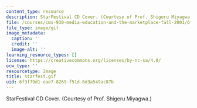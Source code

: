 ```yaml
---
content_type: resource
description: StarFestival CD Cover. (Courtesy of Prof. Shigeru Miyagwa.)
file: /courses/cms-930-media-education-and-the-marketplace-fall-2001/6f3f79d1eae78269f51d6d3a549ac87b_starfest.gif
file_type: image/gif
image_metadata:
  caption: ''
  credit: ''
  image-alt: ''
learning_resource_types: []
license: https://creativecommons.org/licenses/by-nc-sa/4.0/
ocw_type: ''
resourcetype: Image
title: starfest.gif
uid: 6f3f79d1-eae7-8269-f51d-6d3a549ac87b
---
```

StarFestival CD Cover. (Courtesy of Prof. Shigeru Miyagwa.)